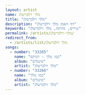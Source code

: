 ```yaml
---
layout: artist
name: מלך זילברשלג
title: "מלך זילברשלג"
description: "דף האמן מלך זילברשלג"
keywords: "שירים, מוזיקה, מלך זילברשלג"
permalink: /artists/מלך-זילברשלג/
redirect_from:
  - /artists/list/מלך זילברשלג
songs:
  - number: "33265"
    name: "כמו מלך - רמיקס"
    album: "סינגלים"
    artist: "מלך זילברשלג"
  - number: "33266"
    name: "כמו מלך"
    album: "סינגלים"
    artist: "מלך זילברשלג"
---
```

